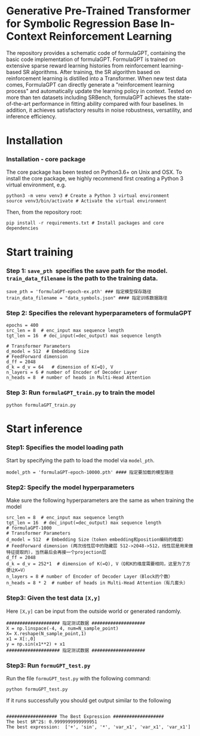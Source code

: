 # Generative Pre-Trained Transformer for Symbolic Regression Base In-Context Reinforcement Learning



The repository provides a schematic code of formulaGPT, containing the basic code implementation of formulaGPT. FormulaGPT is trained on extensive sparse reward learning histories from reinforcement learning-based SR algorithms. After training, the SR algorithm based on reinforcement learning is distilled into a Transformer. When new test data comes, FormulaGPT can directly generate a "reinforcement learning process" and automatically update the learning policy in context. Tested on more than ten datasets including SRBench, formulaGPT achieves the state-of-the-art performance in fitting ability compared with four baselines. In addition, it achieves satisfactory results in noise robustness, versatility, and inference efficiency.

# Installation

### Installation - core package

The core package has been tested on Python3.6+ on Unix and OSX. To install the core package, we highly recommend first creating a Python 3 virtual environment, e.g.

```
python3 -m venv venv3 # Create a Python 3 virtual environment
source venv3/bin/activate # Activate the virtual environment
```
Then, from the repository root:
```
pip install -r requirements.txt # Install packages and core dependencies
```

# Start training

### Step 1: `save_pth `specifies the save path for the model. `train_data_filename` is the path to the training data. 

```
save_pth = 'formulaGPT-epoch-ex.pth' ### 指定模型保存路径
train_data_filename = "data_symbols.json" #### 指定训练数据路径
```

### Step 2: Specifies the relevant hyperparameters of formulaGPT
```
epochs = 400 
src_len = 8  # enc_input max sequence length
tgt_len = 16  # dec_input(=dec_output) max sequence length

# Transformer Parameters
d_model = 512  # Embedding Size
# FeedForward dimension 
d_ff = 2048
d_k = d_v = 64   # dimension of K(=Q), V
n_layers = 6 # number of Encoder of Decoder Layer
n_heads = 8  # number of heads in Multi-Head Attention
```
### Step 3: Run `formulaGPT_train.py` to train the model
```
python formulaGPT_train.py
```
# Start inference
### Step1: Specifies the model loading path
Start by specifying the path to load the model via `model_pth`.
```
model_pth = 'formulaGPT-epoch-10000.pth' #### 指定要加载的模型路径
```

### Step2: Specify the model hyperparameters
Make sure the following hyperparameters are the same as when training the model
```
src_len = 8  # enc_input max sequence length
tgt_len = 16  # dec_input(=dec_output) max sequence length
# formulaGPT-1000
# Transformer Parameters
d_model = 512  # Embedding Size（token embedding和position编码的维度）
# FeedForward dimension (两次线性层中的隐藏层 512->2048->512，线性层是用来做特征提取的），当然最后会再接一个projection层
d_ff = 2048
d_k = d_v = 252*1  # dimension of K(=Q), V（Q和K的维度需要相同，这里为了方便让K=V）
n_layers = 8 # number of Encoder of Decoder Layer（Block的个数）
n_heads = 8 * 2  # number of heads in Multi-Head Attention（有几套头）
```
### Step3: Given the test data `[X,y]`
Here `[X,y]` can be input from the outside world or generated randomly.
```
#################### 指定测试数据 ####################
X = np.linspace(-4, 4, num=N_sample_point)
X= X.reshape(N_sample_point,1)
x1 = X[:,0]
y = np.sin(x1**2) + x1
#################### 指定测试数据 ####################
```
### Step3: Run `formuGPT_test.py`
Run the file `formuGPT_test.py` with the following command:
```
python formuGPT_test.py
```
If it runs successfully you should get output similar to the following
```

################### The Best Expression ###################
The best $R^2$: 0.9999999999999951
The best expression:  ['+', 'sin', '*', 'var_x1', 'var_x1', 'var_x1']

```

